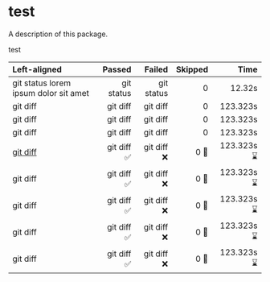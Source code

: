 # test

A description of this package.

test


| Left-aligned |     Passed     |     Failed     |     Skipped     |     Time     |
| :---         |      ---:      |      ---:      |       ---:      |    ---:      |
| git status lorem ipsum dolor sit amet   | git status     | git status     | 0               |  12.32s      |
| git diff     | git diff       | git diff       | 0               |  123.323s    |
| git diff     | git diff       | git diff       | 0               |  123.323s    |
| git diff     | git diff       | git diff       | 0               |  123.323s    |
| [git diff](sources/test/test.swift)     | git diff  ✅     | git diff  ❌     | 0     🔀          |  123.323s  ⌛️  |
| git diff     | git diff  ✅     | git diff  ❌     | 0     🔀          |  123.323s  ⌛️  |
| git diff     | git diff  ✅     | git diff  ❌     | 0     🔀          |  123.323s  ⌛️  |
| git diff     | git diff  ✅     | git diff  ❌     | 0     🔀          |  123.323s  ⌛️  |
| git diff     | git diff  ✅     | git diff  ❌     | 0     🔀          |  123.323s  ⌛️  |